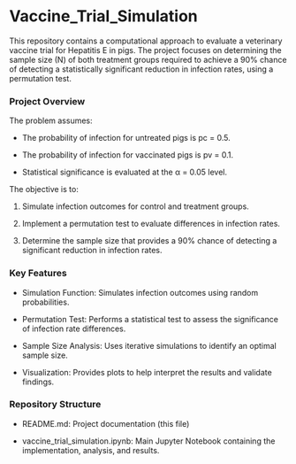 # Vaccine_Trial_Simulation
This repository contains a computational approach to evaluate a veterinary vaccine trial for Hepatitis E in pigs. The project focuses on determining the sample size (N) of both treatment groups required to achieve a 90% chance of detecting a statistically significant reduction in infection rates, using a permutation test.

### Project Overview

The problem assumes:

* The probability of infection for untreated pigs is pc = 0.5.

* The probability of infection for vaccinated pigs is pv = 0.1.

* Statistical significance is evaluated at the α = 0.05 level.

The objective is to:

1. Simulate infection outcomes for control and treatment groups.

2. Implement a permutation test to evaluate differences in infection rates.

3. Determine the sample size  that provides a 90% chance of detecting a significant reduction in infection rates.

### Key Features

* Simulation Function: Simulates infection outcomes using random probabilities.

* Permutation Test: Performs a statistical test to assess the significance of infection rate differences.

* Sample Size Analysis: Uses iterative simulations to identify an optimal sample size.

* Visualization: Provides plots to help interpret the results and validate findings.

### Repository Structure

* README.md: Project documentation (this file)

* vaccine_trial_simulation.ipynb: Main Jupyter Notebook containing the implementation, analysis, and results.
